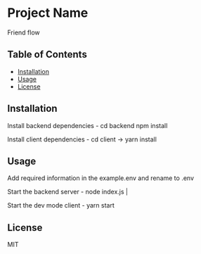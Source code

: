 # Project Name

Friend flow

## Table of Contents

- [Installation](#installation)
- [Usage](#usage)
- [License](#license)

## Installation

Install backend dependencies - cd backend npm install

Install client dependencies - cd client -> yarn install

## Usage

Add required information in the example.env and rename to .env

Start the backend server - node index.js |

Start the dev mode client - yarn start

## License

MIT
